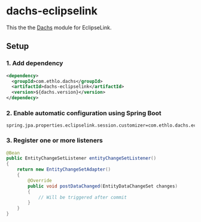 # dachs-eclipselink

This the the [Dachs](https://github.com/ethlo/dachs) module for EclipseLink.

## Setup


### 1. Add dependency
```xml
<dependency>
  <groupId>com.ethlo.dachs</groupId>
  <artifactId>dachs-eclipselink</artifactId>
  <version>${dachs.version}</version>
</dependecy>
```

### 2. Enable automatic configuration using Spring Boot
```properties
spring.jpa.properties.eclipselink.session.customizer=com.ethlo.dachs.eclipselink.DachsSessionCustomizer
```

### 3. Register one or more listeners
```java
@Bean
public EntityChangeSetListener entityChangeSetListener()
{
	return new EntityChangeSetAdapter()
	{
		@Override
		public void postDataChanged(EntityDataChangeSet changes)
		{
			// Will be triggered after commit
		}
	}
}

